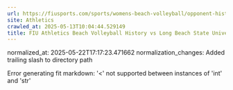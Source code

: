 ```yaml
---
url: https://fiusports.com/sports/womens-beach-volleyball/opponent-history/long-beach-state-university/157/
site: Athletics
crawled_at: 2025-05-13T10:04:44.529149
title: FIU Athletics Beach Volleyball History vs Long Beach State University
---
```

normalized_at: 2025-05-22T17:17:23.471662
normalization_changes: Added trailing slash to directory path

Error generating fit markdown: '<' not supported between instances of 'int' and 'str'